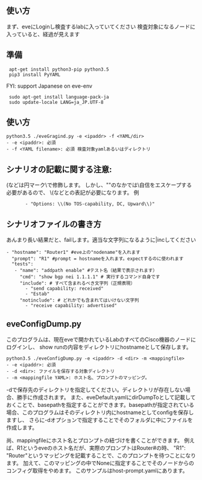 使い方
---
まず、eveにLoginし検査するlabに入っていてください
検査対象になるノードに入っていると、経過が見えます

準備
---
```
 apt-get install python3-pip python3.5  
 pip3 install PyYAML
```

FYI: support Japanese on eve-env 
```
 sudo apt-get install language-pack-ja
 sudo update-locale LANG=ja_JP.UTF-8
```

使い方
---

```
python3.5 ./eveGragind.py -e <ipaddr> -f <YAML/dir>
- -e <ipaddr>: 必須
- -f <YAML filename>: 必須 検査対象yamlあるいはディレクトリ
```

シナリオの記載に関する注意:
---

(などは円マーク\で修飾します。
  しかし、""のなかでは\自信をエスケープする必要があるので、
  \\(などとの表記が必要になります。
例
```
       - "Options: \\(No TOS-capability, DC, Upward\\)"
```

シナリオファイルの書き方
---

あんまり長い結果だと、failします。適当な文字列になるように|incしてください
```
- "hostname": "Router1" #eve上の"nodename"を入れます
  "prompt": "R1" #prompt = hostnameを入れます。expectするのに使われます
  "tests":
   - "name": "addpath enable" #テスト名（結果で表示されます）
     "cmd": "show bgp nei 1.1.1.1" # 実行するコマンド自身です
     "include": # すべて含まれるべき文字列（正規表現）
       - "send capability: received"
       - "Estab"
     "notinclude": # どれかでも含まれてはいけない文字列
       - "receive capability: advertised"
```

eveConfigDump.py
---
このプログラムは、現在eveで開かれているLabのすべてのCisco機器のノードにログインし、
show runの内容をディレクトリにhostnameとして保存します。


```
python3.5 ./eveConfigDump.py -e <ipaddr> -d <dir> -m <mappingfile>
- -e <ipaddr>: 必須
- -d <dir>: ファイルを保存する対象ディレクトリ
- -m <mappingfile YAML>: ホスト名、プロンプトのマッピング。
```

-dで保存先のディレクトリを指定してください。ディレクトリが存在しない場合、勝手に作成されます。
また、eveDefault.yamlにdirDumpToとして記載しておくことで、basepathを指定することができます。basepathが指定されている場合、このプログラムはそのディレクトリ内にhostnameとしてconfigを保存しますし、
さらに-dオプションで指定することでそのフォルダに中にファイルを作成します。

尚、mappingfileにホスト名とプロンプトの紐づけを書くことができます。
例えば、R1というeveのホスト名だが、実際のプロンプトはRouter#の時、
"R1": "Router"というマッピングを記載することで、このプロンプトを待つことになります。
加えて、このマッピングの中でNoneに指定することでそのノードからのコンフィグ取得をやめます。
このサンプルはhost-prompt.yamlにあります。

